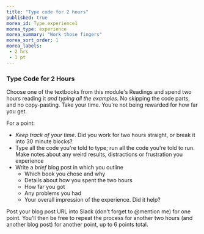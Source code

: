 ```yaml
---
title: "Type code for 2 hours"
published: true
morea_id: Type.experience1
morea_type: experience
morea_summary: "Work those fingers"
morea_sort_order: 1
morea_labels:
 - 2 hrs
 - 1 pt
---
```


### Type Code for 2 Hours

Choose one of the textbooks from this module's Readings and spend two hours reading it *and typing all the examples*. No skipping the code parts, and no copy-pasting. Take your time. You're not being rewarded for how far you get.

For a point:

- *Keep track of your time*. Did you work for two hours straight, or break it into 30 minute blocks?
- Type all the code you're told to type; run all the code you're told to run. Make notes about any weird results, distractions or frustration you experience
- Write a *brief* blog post in which you outline
  - Which book you chose and why
  - Details about how you spent the two hours
  - How far you got
  - Any problems you had
  - Your overall impression of the experience. Did it help?

Post your blog post URL into Slack (don't forget to @mention me) for one point. You'll then be free to repeat the process for another two hours (and another blog post) for another point, up to 6 points total.
